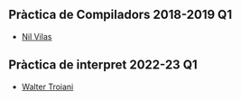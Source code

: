 ## Pràctica de Compiladors 2018-2019 Q1

- [Nil Vilas](https://github.com/NIL6NIL6/LP-Compiladors/tree/master/Practica)

## Pràctica de interpret 2022-23 Q1

- [Walter Troiani](https://github.com/eZWALT/Programming-Languages/tree/main/funx-interpreter)